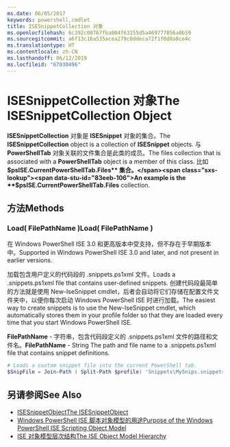 ```yaml
---
ms.date: 06/05/2017
keywords: powershell,cmdlet
title: ISESnippetCollection 对象
ms.openlocfilehash: 6c392c08767fba004f63155d5a469777856a0b59
ms.sourcegitcommit: a6f13c16a535acea279c0ddeca72f1f0d8a8ce4c
ms.translationtype: HT
ms.contentlocale: zh-CN
ms.lasthandoff: 06/12/2019
ms.locfileid: "67030496"
---
```

# <a name="the-isesnippetcollection-object"></a><span data-ttu-id="83eeb-103">ISESnippetCollection 对象</span><span class="sxs-lookup"><span data-stu-id="83eeb-103">The ISESnippetCollection Object</span></span>

<span data-ttu-id="83eeb-104">**ISESnippetCollection** 对象是 **ISESnippet** 对象的集合。</span><span class="sxs-lookup"><span data-stu-id="83eeb-104">The **ISESnippetCollection** object is a collection of **ISESnippet** objects.</span></span> <span data-ttu-id="83eeb-105">与 **PowerShellTab** 对象关联的文件集合是此类的成员。</span><span class="sxs-lookup"><span data-stu-id="83eeb-105">The files collection that is associated with a **PowerShellTab** object is a member of this class.</span></span> <span data-ttu-id="83eeb-106">比如 **$psISE.CurrentPowerShellTab.Files** 集合。</span><span class="sxs-lookup"><span data-stu-id="83eeb-106">An example is the **$psISE.CurrentPowerShellTab.Files** collection.</span></span>

## <a name="methods"></a><span data-ttu-id="83eeb-107">方法</span><span class="sxs-lookup"><span data-stu-id="83eeb-107">Methods</span></span>

### <a name="load-filepathname-"></a><span data-ttu-id="83eeb-108">Load\( FilePathName \)</span><span class="sxs-lookup"><span data-stu-id="83eeb-108">Load\( FilePathName \)</span></span>

<span data-ttu-id="83eeb-109">在 Windows PowerShell ISE 3.0 和更高版本中受支持，但不存在于早期版本中。</span><span class="sxs-lookup"><span data-stu-id="83eeb-109">Supported in Windows PowerShell ISE 3.0 and later, and not present in earlier versions.</span></span>

<span data-ttu-id="83eeb-110">加载包含用户定义的代码段的 .snippets.ps1xml 文件。</span><span class="sxs-lookup"><span data-stu-id="83eeb-110">Loads a .snippets.ps1xml file that contains user-defined snippets.</span></span> <span data-ttu-id="83eeb-111">创建代码段最简单的方法就是使用 New-IseSnippet cmdlet，后者会自动将它们存储在配置文件文件夹中，以便你每次启动 Windows PowerShell ISE 时进行加载。</span><span class="sxs-lookup"><span data-stu-id="83eeb-111">The easiest way to create snippets is to use the New-IseSnippet cmdlet, which automatically stores them in your profile folder so that they are loaded every time that you start Windows PowerShell ISE.</span></span>

<span data-ttu-id="83eeb-112">**FilePathName** - 字符串，包含代码段定义的 .snippets.ps1xml 文件的路径和文件名。</span><span class="sxs-lookup"><span data-stu-id="83eeb-112">**FilePathName** - String The path and file name to a .snippets.ps1xml file that contains snippet definitions.</span></span>

```powershell
# Loads a custom snippet file into the current PowerShell tab.
$SnipFile = Join-Path ( Split-Path $profile) 'Snippets\MySnips.snippets.ps1xml' $psISE.CurrentPowerShellTab.Snippets.Add($SnipPath)
```

## <a name="see-also"></a><span data-ttu-id="83eeb-113">另请参阅</span><span class="sxs-lookup"><span data-stu-id="83eeb-113">See Also</span></span>

- [<span data-ttu-id="83eeb-114">ISESnippetObject</span><span class="sxs-lookup"><span data-stu-id="83eeb-114">The ISESnippetObject</span></span>](The-ISESnippetObject.md)
- [<span data-ttu-id="83eeb-115">Windows PowerShell ISE 脚本对象模型的用途</span><span class="sxs-lookup"><span data-stu-id="83eeb-115">Purpose of the Windows PowerShell ISE Scripting Object Model</span></span>](Purpose-of-the-Windows-PowerShell-ISE-Scripting-Object-Model.md)
- [<span data-ttu-id="83eeb-116">ISE 对象模型层次结构</span><span class="sxs-lookup"><span data-stu-id="83eeb-116">The ISE Object Model Hierarchy</span></span>](The-ISE-Object-Model-Hierarchy.md)
